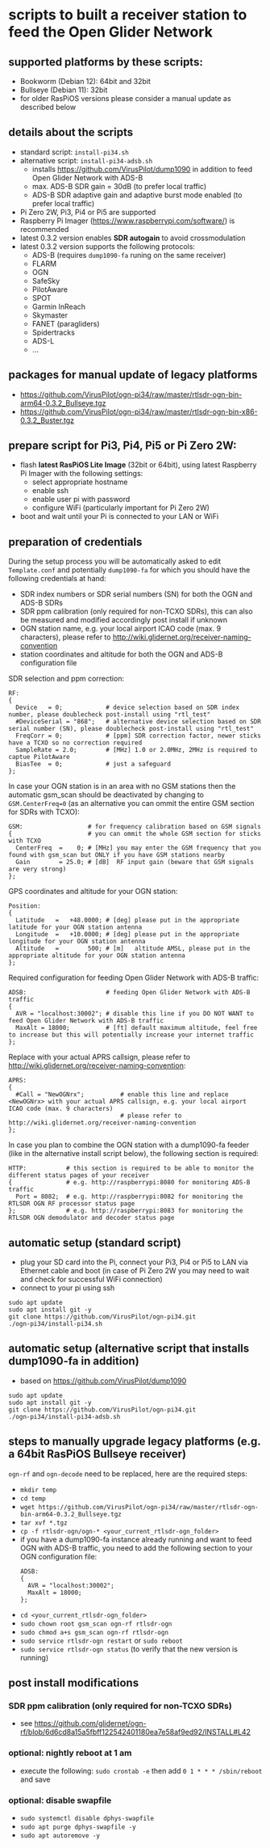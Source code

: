 # scripts to built a receiver station to feed the Open Glider Network
## supported platforms by these scripts:
- Bookworm (Debian 12): 64bit and 32bit
- Bullseye (Debian 11): 32bit
- for older RasPiOS versions please consider a manual update as described below
## details about the scripts
- standard script: `install-pi34.sh`
- alternative script: `install-pi34-adsb.sh`
  -  installs https://github.com/VirusPilot/dump1090 in addition to feed Open Glider Network with ADS-B
  -  max. ADS-B SDR gain = 30dB (to prefer local traffic)
  -  ADS-B SDR adaptive gain and adaptive burst mode enabled (to prefer local traffic)
- Pi Zero 2W, Pi3, Pi4 or Pi5 are supported
- Raspberry Pi Imager (https://www.raspberrypi.com/software/) is recommended
- latest 0.3.2 version enables **SDR autogain** to avoid crossmodulation
- latest 0.3.2 version supports the following protocols:
  - ADS-B (requires `dump1090-fa` runing on the same receiver)
  - FLARM
  - OGN
  - SafeSky
  - PilotAware
  - SPOT
  - Garmin InReach
  - Skymaster
  - FANET (paragliders)
  - Spidertracks
  - ADS-L
  - ...

## packages for manual update of legacy platforms
- https://github.com/VirusPilot/ogn-pi34/raw/master/rtlsdr-ogn-bin-arm64-0.3.2_Bullseye.tgz
- https://github.com/VirusPilot/ogn-pi34/raw/master/rtlsdr-ogn-bin-x86-0.3.2_Buster.tgz

## prepare script for Pi3, Pi4, Pi5 or Pi Zero 2W:
- flash **latest RasPiOS Lite Image** (32bit or 64bit), using latest Raspberry Pi Imager with the following settings:
  - select appropriate hostname
  - enable ssh
  - enable user pi with password
  - configure WiFi (particularly important for Pi Zero 2W)
- boot and wait until your Pi is connected to your LAN or WiFi

## preparation of credentials
During the setup process you will be automatically asked to edit `Template.conf` and potentially `dump1090-fa` for which you should have the following credentials at hand:
- SDR index numbers or SDR serial numbers (SN) for both the OGN and ADS-B SDRs
- SDR ppm calibration (only required for non-TCXO SDRs), this can also be measured and modified accordingly post install if unknown
- OGN station name, e.g. your local airport ICAO code (max. 9 characters), please refer to http://wiki.glidernet.org/receiver-naming-convention
- station coordinates and altitude for both the OGN and ADS-B configuration file

SDR selection and ppm correction:
```
RF:
{
  Device   = 0;            # device selection based on SDR index number, please doublecheck post-install using "rtl_test"
  #DeviceSerial = "868";   # alternative device selection based on SDR serial number (SN), please doublecheck post-install using "rtl_test"
  FreqCorr = 0;            # [ppm] SDR correction factor, newer sticks have a TCXO so no correction required
  SampleRate = 2.0;        # [MHz] 1.0 or 2.0MHz, 2MHz is required to captue PilotAware
  BiasTee  = 0;            # just a safeguard
};
```
In case your OGN station is in an area with no GSM stations then the automatic gsm_scan should be deactivated by changing to `GSM.CenterFreq=0` (as an alternative you can ommit the entire GSM section for SDRs with TCXO):
```
GSM:                  # for frequency calibration based on GSM signals
{                     # you can ommit the whole GSM section for sticks with TCXO
  CenterFreq  =    0; # [MHz] you may enter the GSM frequency that you found with gsm_scan but ONLY if you have GSM stations nearby
  Gain        = 25.0; # [dB]  RF input gain (beware that GSM signals are very strong)
};
```
GPS coordinates and altitude for your OGN station:
```
Position:
{ 
  Latitude   =   +48.0000; # [deg] please put in the appropriate latitude for your OGN station antenna
  Longitude  =   +10.0000; # [deg] please put in the appropriate longitude for your OGN station antenna
  Altitude   =        500; # [m]   altitude AMSL, please put in the appropriate altitude for your OGN station antenna
};
```
Required configuration for feeding Open Glider Network with ADS-B traffic:
```
ADSB:                      # feeding Open Glider Network with ADS-B traffic
{
  AVR = "localhost:30002"; # disable this line if you DO NOT WANT to feed Open Glider Network with ADS-B traffic
  MaxAlt = 18000;          # [ft] default maximum altitude, feel free to increase but this will potentially increase your internet traffic
};
```
Replace <NewOGNrx> with your actual APRS callsign, please refer to http://wiki.glidernet.org/receiver-naming-convention:
```
APRS:
{
  #Call = "NewOGNrx";          # enable this line and replace <NewOGNrx> with your actual APRS callsign, e.g. your local airport ICAO code (max. 9 characters)
                               # please refer to http://wiki.glidernet.org/receiver-naming-convention
};
```
In case you plan to combine the OGN station with a dump1090-fa feeder (like in the alternative install script below), the following section is required:
```
HTTP:           # this section is required to be able to monitor the different status pages of your receiver
{               # e.g. http://raspberrypi:8080 for monitoring ADS-B traffic
  Port = 8082;  # e.g. http://raspberrypi:8082 for monitoring the RTLSDR OGN RF processor status page
};              # e.g. http://raspberrypi:8083 for monitoring the RTLSDR OGN demodulator and decoder status page
```

## automatic setup (standard script)
- plug your SD card into the Pi, connect your Pi3, Pi4 or Pi5 to LAN via Ethernet cable and boot (in case of Pi Zero 2W you may need to wait and check for successful WiFi connection)
- connect to your pi using ssh
```
sudo apt update
sudo apt install git -y
git clone https://github.com/VirusPilot/ogn-pi34.git
./ogn-pi34/install-pi34.sh
```

## automatic setup (alternative script that installs dump1090-fa in addition)
- based on https://github.com/VirusPilot/dump1090
```
sudo apt update
sudo apt install git -y
git clone https://github.com/VirusPilot/ogn-pi34.git
./ogn-pi34/install-pi34-adsb.sh
```

## steps to manually upgrade legacy platforms (e.g. a 64bit RasPiOS Bullseye receiver)
`ogn-rf` and `ogn-decode` need to be replaced, here are the required steps:
- `mkdir temp`
- `cd temp`
- `wget https://github.com/VirusPilot/ogn-pi34/raw/master/rtlsdr-ogn-bin-arm64-0.3.2_Bullseye.tgz`
- `tar xvf *.tgz`
- `cp -f rtlsdr-ogn/ogn-* <your_current_rtlsdr-ogn_folder>`
- if you have a dump1090-fa instance already running and want to feed OGN with ADS-B traffic, you need to add the following section to your OGN configuration file:
  ```
  ADSB:
  {
    AVR = "localhost:30002";
    MaxAlt = 18000;
  };
  ```
- `cd <your_current_rtlsdr-ogn_folder>`
- `sudo chown root gsm_scan ogn-rf rtlsdr-ogn`
- `sudo chmod a+s gsm_scan ogn-rf rtlsdr-ogn`
- `sudo service rtlsdr-ogn restart` or `sudo reboot`
- `sudo service rtlsdr-ogn status` (to verify that the new version is running)

## post install modifications
### SDR ppm calibration (only required for non-TCXO SDRs)
- see https://github.com/glidernet/ogn-rf/blob/6d6cd8a15a5fbff122542401180ea7e58af9ed92/INSTALL#L42
### optional: nightly reboot at 1 am
- execute the following: `sudo crontab -e` then add `0 1 * * * /sbin/reboot` and save
### optional: disable swapfile
- `sudo systemctl disable dphys-swapfile`
- `sudo apt purge dphys-swapfile -y`
- `sudo apt autoremove -y`
